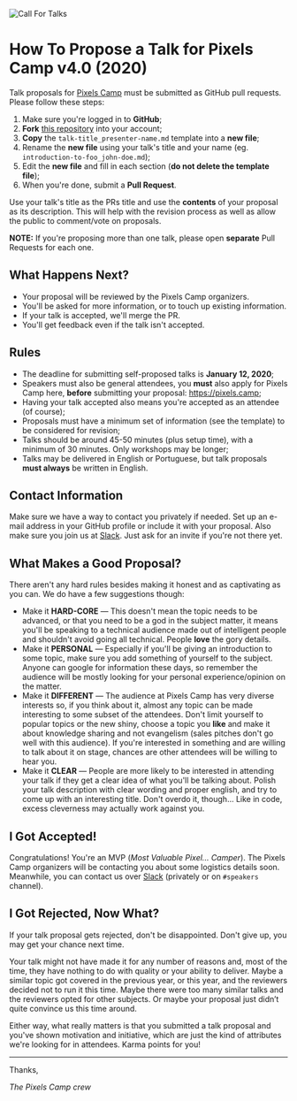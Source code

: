 ![Call For Talks](https://raw.githubusercontent.com/PixelsCamp/talks/master/img/call_for_talks.jpg)

# How To Propose a Talk for Pixels Camp v4.0 (2020)

Talk proposals for [Pixels Camp](https://pixels.camp) must be submitted as GitHub pull requests. Please follow these steps:

1. Make sure you're logged in to **GitHub**;
2. **Fork** [this repository](https://github.com/pixelscamp/talks) into your account;
3. **Copy** the `talk-title_presenter-name.md` template into a **new file**;
4. Rename the **new file** using your talk's title and your name (eg. `introduction-to-foo_john-doe.md`);
5. Edit the **new file** and fill in each section (**do not delete the template file**);
6. When you're done, submit a **Pull Request**.

Use your talk's title as the PRs title and use the **contents** of your proposal as its description. This will help with the revision process as well as allow the public to comment/vote on proposals.

**NOTE:** If you're proposing more than one talk, please open **separate** Pull Requests for each one.

## What Happens Next?

* Your proposal will be reviewed by the Pixels Camp organizers.
* You'll be asked for more information, or to touch up existing information.
* If your talk is accepted, we'll merge the PR.
* You'll get feedback even if the talk isn't accepted.

## Rules

* The deadline for submitting self-proposed talks is **January 12, 2020**;
* Speakers must also be general attendees, you **must** also apply for Pixels Camp here, **before** submitting your proposal: https://pixels.camp;
* Having your talk accepted also means you're accepted as an attendee (of course);
* Proposals must have a minimum set of information (see the template) to be considered for revision;
* Talks should be around 45-50 minutes (plus setup time), with a minimum of 30 minutes. Only workshops may be longer;
* Talks may be delivered in English or Portuguese, but talk proposals **must always** be written in English.

## Contact Information

Make sure we have a way to contact you privately if needed. Set up an e-mail address in your GitHub profile or include it with your proposal. Also make sure you join us at [Slack](https://pixelscamp.slack.com). Just ask for an invite if you're not there yet.

## What Makes a Good Proposal?

There aren't any hard rules besides making it honest and as captivating as you can. We do have a few suggestions though:

* Make it **HARD-CORE** — This doesn't mean the topic needs to be advanced, or that you need to be a god in the subject matter, it means you'll be speaking to a technical audience made out of intelligent people and shouldn't avoid going all technical. People **love** the gory details.
* Make it **PERSONAL** — Especially if you'll be giving an introduction to some topic, make sure you add something of yourself to the subject. Anyone can google for information these days, so remember the audience will be mostly looking for your personal experience/opinion on the matter.
* Make it **DIFFERENT** — The audience at Pixels Camp has very diverse interests so, if you think about it, almost any topic can be made interesting to some subset of the attendees. Don't limit yourself to popular topics or the new shiny, choose a topic you **like** and make it about knowledge sharing and not evangelism (sales pitches don't go well with this audience). If you're interested in something and are willing to talk about it on stage, chances are other attendees will be willing to hear you.
* Make it **CLEAR** — People are more likely to be interested in attending your talk if they get a clear idea of what you'll be talking about. Polish your talk description with clear wording and proper english, and try to come up with an interesting title. Don't overdo it, though... Like in code, excess cleverness may actually work against you.

## I Got Accepted!

Congratulations! You're an MVP (_Most Valuable Pixel... Camper_). The Pixels Camp organizers will be contacting you about some logistics details soon. Meanwhile, you can contact us over [Slack](https://pixelscamp.slack.com) (privately or on `#speakers` channel).

## I Got Rejected, Now What?

If your talk proposal gets rejected, don't be disappointed. Don't give up, you may get your chance next time.

Your talk might not have made it for any number of reasons and, most of the time, they have nothing to do with quality or your ability to deliver. Maybe a similar topic got covered in the previous year, or this year, and the reviewers decided not to run it this time. Maybe there were too many similar talks and the reviewers opted for other subjects. Or maybe your proposal just didn’t quite convince us this time around.

Either way, what really matters is that you submitted a talk proposal and you've shown motivation and initiative, which are just the kind of attributes we're looking for in attendees. Karma points for you!

---
Thanks,

_The Pixels Camp crew_
